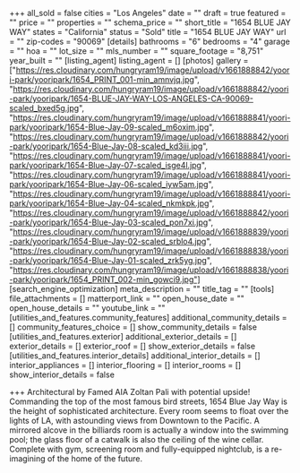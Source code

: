 +++
all_sold = false
cities = "Los Angeles"
date = ""
draft = true
featured = ""
price = ""
properties = ""
schema_price = ""
short_title = "1654 BLUE JAY WAY"
states = "California"
status = "Sold"
title = "1654 BLUE JAY WAY"
url = ""
zip-codes = "90069"
[details]
bathrooms = "6"
bedrooms = "4"
garage = ""
hoa = ""
lot_size = ""
mls_number = ""
square_footage = "8,751"
year_built = ""
[listing_agent]
listing_agent = []
[photos]
gallery = ["https://res.cloudinary.com/hungryram19/image/upload/v1661888842/yoori-park/yooripark/1654_PRINT_001-min_amnvjq.jpg", "https://res.cloudinary.com/hungryram19/image/upload/v1661888842/yoori-park/yooripark/1654-BLUE-JAY-WAY-LOS-ANGELES-CA-90069-scaled_bxed5g.jpg", "https://res.cloudinary.com/hungryram19/image/upload/v1661888841/yoori-park/yooripark/1654-Blue-Jay-09-scaled_m6oxim.jpg", "https://res.cloudinary.com/hungryram19/image/upload/v1661888842/yoori-park/yooripark/1654-Blue-Jay-08-scaled_kd3iii.jpg", "https://res.cloudinary.com/hungryram19/image/upload/v1661888841/yoori-park/yooripark/1654-Blue-Jay-07-scaled_isge4l.jpg", "https://res.cloudinary.com/hungryram19/image/upload/v1661888841/yoori-park/yooripark/1654-Blue-Jay-06-scaled_iyw5am.jpg", "https://res.cloudinary.com/hungryram19/image/upload/v1661888841/yoori-park/yooripark/1654-Blue-Jay-04-scaled_nkmkpk.jpg", "https://res.cloudinary.com/hungryram19/image/upload/v1661888842/yoori-park/yooripark/1654-Blue-Jay-03-scaled_pon7xi.jpg", "https://res.cloudinary.com/hungryram19/image/upload/v1661888839/yoori-park/yooripark/1654-Blue-Jay-02-scaled_srblo4.jpg", "https://res.cloudinary.com/hungryram19/image/upload/v1661888838/yoori-park/yooripark/1654-Blue-Jay-01-scaled_zrk5yg.jpg", "https://res.cloudinary.com/hungryram19/image/upload/v1661888838/yoori-park/yooripark/1654_PRINT_002-min_gowci9.jpg"]
[search_engine_optimization]
meta_description = ""
title_tag = ""
[tools]
file_attachments = []
matterport_link = ""
open_house_date = ""
open_house_details = ""
youtube_link = ""
[utilities_and_features.community_features]
additional_community_details = []
community_features_choice = []
show_community_details = false
[utilities_and_features.exterior]
additional_exterior_details = []
exterior_details = []
exterior_roof = []
show_exterior_details = false
[utilities_and_features.interior_details]
additional_interior_details = []
interior_appliances = []
interior_flooring = []
interior_rooms = []
show_interior_details = false

+++
Architectural by Famed AIA Zoltan Pali with potential upside! Commanding the top of the most famous bird streets, 1654 Blue Jay Way is the height of sophisticated architecture. Every room seems to float over the lights of LA, with astounding views from Downtown to the Pacific. A mirrored alcove in the billiards room is actually a window into the swimming pool; the glass floor of a catwalk is also the ceiling of the wine cellar. Complete with gym, screening room and fully-equipped nightclub, is a re-imagining of the home of the future.
